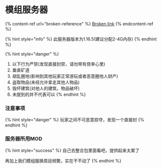 # 模组服务器

{% content-ref url="broken-reference" %}
[Broken link](broken-reference)
{% endcontent-ref %}

{% hint style="info" %}
此服务器版本为1.16.5(建议分配2-4G内存)
{% endhint %}

{% hint style="danger" %}
1. 以下行为严禁(发现直接封禁，请勿带有侥幸心里)
2. 垂直矿道
3. 胡乱圈地(影响到其他玩家正常游玩或者恶意圈他人财产)
4. 盗取物品(未经允许拿走其他人物品)
5. 毁坏建筑(对他人的建筑，物品破坏)
6. 未提到的并不代表可以
{% endhint %}

### 注意事项 <a href="zhu-yi-shi-xiang" id="zhu-yi-shi-xiang"></a>

{% hint style="danger" %}
玩家之间不可恶意掠夺，发现一个直接封
{% endhint %}

### 服务器所用MOD <a href="fu-wu-qi-suo-yong-mod" id="fu-wu-qi-suo-yong-mod"></a>

{% hint style="success" %}
自己去整合包里面看吧，提供起来太累了

再加上我们模组服换周目频繁，实在干不动了
{% endhint %}



